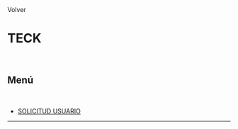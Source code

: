 <link rel="stylesheet" type="text/css" href="../styles.css

[Volver](../index.md)
<br>

# TECK
<br>

## Menú
<br>

- [SOLICITUD USUARIO](./solicitud_usuario.md)
---

